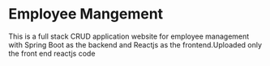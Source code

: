 <h1>Employee Mangement</h1>
<p>This is a full stack CRUD application website for employee management with Spring Boot as the backend and Reactjs as the frontend.Uploaded only the front end reactjs code</p>
